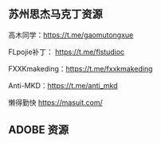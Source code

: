 ## 苏州思杰马克丁资源

高木同学：https://t.me/gaomutongxue

FLpojie补丁： https://t.me/flstudioc

FXXKmakeding：https://t.me/fxxkmakeding

Anti-MKD：https://t.me/anti_mkd

懒得勤快 https://masuit.com/

## ADOBE 资源

